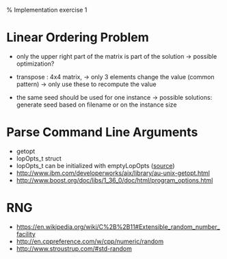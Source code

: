% Implementation exercise 1

# Linear Ordering Problem

* only the upper right part of the matrix is part of the solution -> possible
optimization?

* transpose : 4x4 matrix, -> only 3 elements change the value (common pattern)
-> only use these to recompute the value

* the same seed should be used for one instance -> possible solutions: generate
seed based on filename or on the instance size

# Parse Command Line Arguments

* getopt
* lopOpts_t struct
* lopOpts_t can be initialized with emptyLopOpts ([source](http://goo.gl/21VvQQ))
* http://www.ibm.com/developerworks/aix/library/au-unix-getopt.html
* http://www.boost.org/doc/libs/1_36_0/doc/html/program_options.html

# RNG

* https://en.wikipedia.org/wiki/C%2B%2B11#Extensible_random_number_facility
* http://en.cppreference.com/w/cpp/numeric/random
* http://www.stroustrup.com/#std-random
